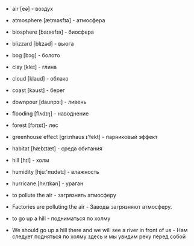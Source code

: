  
- air [eə] - воздух

- atmosphere [ætməsfɪə] - атмосфера

- biosphere [baɪəsfɪə] - биосфера

- blizzard [blɪzəd] - вьюга

- bog [bɔg] - болото

- clay [kleɪ] - глина

- cloud [klaud] - облако

- coast [kəust] - берег

- downpour [daunpɔ:] - ливень

- flooding [flʌdɪŋ] - наводнение

- forest [fɔrɪst]- лес

- greenhouse effect [griːnhaus ɪ'fekt] - парниковый эффект

- habitat [hæbɪtæt] - среда обитания

- hill [hɪl] - холм

- humidity [hjuː'mɪdətɪ] - влажность

- hurricane [hʌrɪkən] - ураган

- to pollute the air - загрязнять атмосферу

- Factories are polluting the air - Заводы загрязняют атмосферу.

- to go up a hill - подниматься по холму

- We should go up a hill there and we will see a river in front of us  -  Нам следует подняться по холму здесь и мы увидим реку перед собой
